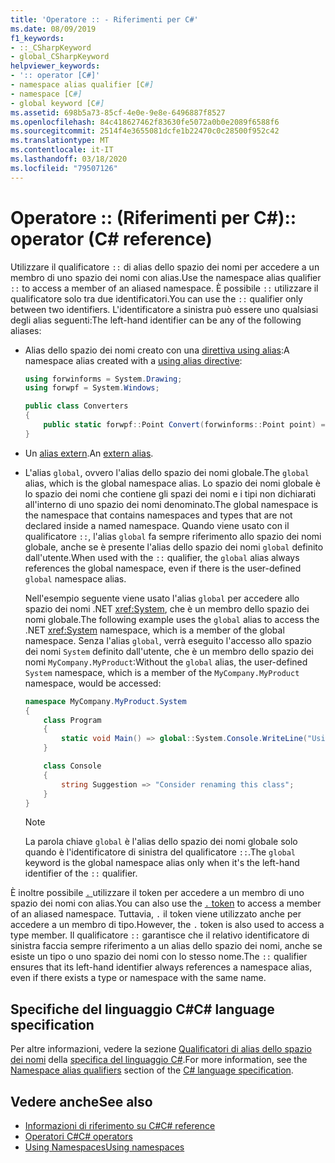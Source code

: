 ```yaml
---
title: 'Operatore :: - Riferimenti per C#'
ms.date: 08/09/2019
f1_keywords:
- ::_CSharpKeyword
- global_CSharpKeyword
helpviewer_keywords:
- ':: operator [C#]'
- namespace alias qualifier [C#]
- namespace [C#]
- global keyword [C#]
ms.assetid: 698b5a73-85cf-4e0e-9e8e-6496887f8527
ms.openlocfilehash: 84c418627462f83630fe5072a0b0e2089f6588f6
ms.sourcegitcommit: 2514f4e3655081dcfe1b22470c0c28500f952c42
ms.translationtype: MT
ms.contentlocale: it-IT
ms.lasthandoff: 03/18/2020
ms.locfileid: "79507126"
---
```

# <a name="-operator-c-reference"></a><span data-ttu-id="3f8e6-102">Operatore :: (Riferimenti per C#)</span><span class="sxs-lookup"><span data-stu-id="3f8e6-102">:: operator (C# reference)</span></span>

<span data-ttu-id="3f8e6-103">Utilizzare il qualificatore `::` di alias dello spazio dei nomi per accedere a un membro di uno spazio dei nomi con alias.</span><span class="sxs-lookup"><span data-stu-id="3f8e6-103">Use the namespace alias qualifier `::` to access a member of an aliased namespace.</span></span> <span data-ttu-id="3f8e6-104">È possibile `::` utilizzare il qualificatore solo tra due identificatori.</span><span class="sxs-lookup"><span data-stu-id="3f8e6-104">You can use the `::` qualifier only between two identifiers.</span></span> <span data-ttu-id="3f8e6-105">L'identificatore a sinistra può essere uno qualsiasi degli alias seguenti:</span><span class="sxs-lookup"><span data-stu-id="3f8e6-105">The left-hand identifier can be any of the following aliases:</span></span>

- <span data-ttu-id="3f8e6-106">Alias dello spazio dei nomi creato con una [direttiva using alias](../keywords/using-directive.md):</span><span class="sxs-lookup"><span data-stu-id="3f8e6-106">A namespace alias created with a [using alias directive](../keywords/using-directive.md):</span></span>

  ```csharp
  using forwinforms = System.Drawing;
  using forwpf = System.Windows;
  
  public class Converters
  {
      public static forwpf::Point Convert(forwinforms::Point point) => new forwpf::Point(point.X, point.Y);
  }
  ```

- <span data-ttu-id="3f8e6-107">Un [alias extern](../keywords/extern-alias.md).</span><span class="sxs-lookup"><span data-stu-id="3f8e6-107">An [extern alias](../keywords/extern-alias.md).</span></span>
- <span data-ttu-id="3f8e6-108">L'alias `global`, ovvero l'alias dello spazio dei nomi globale.</span><span class="sxs-lookup"><span data-stu-id="3f8e6-108">The `global` alias, which is the global namespace alias.</span></span> <span data-ttu-id="3f8e6-109">Lo spazio dei nomi globale è lo spazio dei nomi che contiene gli spazi dei nomi e i tipi non dichiarati all'interno di uno spazio dei nomi denominato.</span><span class="sxs-lookup"><span data-stu-id="3f8e6-109">The global namespace is the namespace that contains namespaces and types that are not declared inside a named namespace.</span></span> <span data-ttu-id="3f8e6-110">Quando viene usato con il qualificatore `::`, l'alias `global` fa sempre riferimento allo spazio dei nomi globale, anche se è presente l'alias dello spazio dei nomi `global` definito dall'utente.</span><span class="sxs-lookup"><span data-stu-id="3f8e6-110">When used with the `::` qualifier, the `global` alias always references the global namespace, even if there is the user-defined `global` namespace alias.</span></span>

  <span data-ttu-id="3f8e6-111">Nell'esempio seguente viene usato l'alias `global` per accedere allo spazio dei nomi .NET <xref:System>, che è un membro dello spazio dei nomi globale.</span><span class="sxs-lookup"><span data-stu-id="3f8e6-111">The following example uses the `global` alias to access the .NET <xref:System> namespace, which is a member of the global namespace.</span></span> <span data-ttu-id="3f8e6-112">Senza l'alias `global`, verrà eseguito l'accesso allo spazio dei nomi `System` definito dall'utente, che è un membro dello spazio dei nomi `MyCompany.MyProduct`:</span><span class="sxs-lookup"><span data-stu-id="3f8e6-112">Without the `global` alias, the user-defined `System` namespace, which is a member of the `MyCompany.MyProduct` namespace, would be accessed:</span></span>

  ```csharp
  namespace MyCompany.MyProduct.System
  {
      class Program
      {
          static void Main() => global::System.Console.WriteLine("Using global alias");
      }

      class Console
      {
          string Suggestion => "Consider renaming this class";
      }
  }
  ```

  > [!NOTE]
  > <span data-ttu-id="3f8e6-113">La parola chiave `global` è l'alias dello spazio dei nomi globale solo quando è l'identificatore di sinistra del qualificatore `::`.</span><span class="sxs-lookup"><span data-stu-id="3f8e6-113">The `global` keyword is the global namespace alias only when it's the left-hand identifier of the `::` qualifier.</span></span>

<span data-ttu-id="3f8e6-114">È inoltre possibile [ `.` ](member-access-operators.md#member-access-expression-) utilizzare il token per accedere a un membro di uno spazio dei nomi con alias.</span><span class="sxs-lookup"><span data-stu-id="3f8e6-114">You can also use the [`.` token](member-access-operators.md#member-access-expression-) to access a member of an aliased namespace.</span></span> <span data-ttu-id="3f8e6-115">Tuttavia, `.` il token viene utilizzato anche per accedere a un membro di tipo.</span><span class="sxs-lookup"><span data-stu-id="3f8e6-115">However, the `.` token is also used to access a type member.</span></span> <span data-ttu-id="3f8e6-116">Il qualificatore `::` garantisce che il relativo identificatore di sinistra faccia sempre riferimento a un alias dello spazio dei nomi, anche se esiste un tipo o uno spazio dei nomi con lo stesso nome.</span><span class="sxs-lookup"><span data-stu-id="3f8e6-116">The `::` qualifier ensures that its left-hand identifier always references a namespace alias, even if there exists a type or namespace with the same name.</span></span>

## <a name="c-language-specification"></a><span data-ttu-id="3f8e6-117">Specifiche del linguaggio C#</span><span class="sxs-lookup"><span data-stu-id="3f8e6-117">C# language specification</span></span>

<span data-ttu-id="3f8e6-118">Per altre informazioni, vedere la sezione [Qualificatori di alias dello spazio dei nomi](~/_csharplang/spec/namespaces.md#namespace-alias-qualifiers) della [specifica del linguaggio C#](~/_csharplang/spec/introduction.md).</span><span class="sxs-lookup"><span data-stu-id="3f8e6-118">For more information, see the [Namespace alias qualifiers](~/_csharplang/spec/namespaces.md#namespace-alias-qualifiers) section of the [C# language specification](~/_csharplang/spec/introduction.md).</span></span>

## <a name="see-also"></a><span data-ttu-id="3f8e6-119">Vedere anche</span><span class="sxs-lookup"><span data-stu-id="3f8e6-119">See also</span></span>

- [<span data-ttu-id="3f8e6-120">Informazioni di riferimento su C#</span><span class="sxs-lookup"><span data-stu-id="3f8e6-120">C# reference</span></span>](../index.md)
- [<span data-ttu-id="3f8e6-121">Operatori C#</span><span class="sxs-lookup"><span data-stu-id="3f8e6-121">C# operators</span></span>](index.md)
- [<span data-ttu-id="3f8e6-122">Using Namespaces</span><span class="sxs-lookup"><span data-stu-id="3f8e6-122">Using namespaces</span></span>](../../programming-guide/namespaces/using-namespaces.md)
